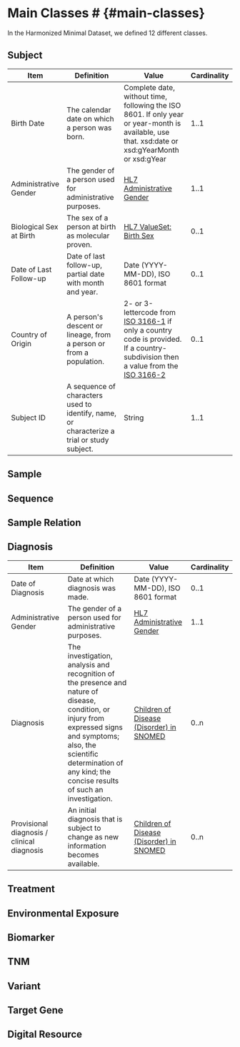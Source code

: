 # Main Classes # {#main-classes}
In the Harmonized Minimal Dataset, we defined 12 different classes.

## Subject

<table>
    <thead>
        <tr>
            <th>Item</th>
            <th>Definition</th>
            <th>Value</th>
            <th>Cardinality</th>
        </tr>
    </thead>
    <tbody>
        <tr>
            <td>Birth Date</td>
            <td>The calendar date on which a person was born.</td>
            <td>Complete date, without time, following the ISO 8601. If only year or year-month is available, use that. xsd:date or xsd:gYearMonth or xsd:gYear</td>
            <td>1..1</td>
        </tr>
        <tr>
            <td>Administrative Gender</td>
            <td>The gender of a person used for administrative purposes.</td>
            <td><a href="https://build.fhir.org/valueset-administrative-gender.html">HL7 Administrative Gender</a></td>
            <td>1..1</td>
        </tr>
        <tr>
            <td>Biological Sex at Birth</td>
            <td>The sex of a person at birth as molecular proven.</td>
            <td><a href="https://www.hl7.org/fhir/us/core/ValueSet-birthsex.html">HL7 ValueSet: Birth Sex</a></td>
            <td>0..1</td>
        </tr>
        <tr>
            <td>Date of Last Follow-up</td>
            <td>Date of last follow-up, partial date with month and year.</td>
            <td>Date (YYYY-MM-DD), ISO 8601 format</td>
            <td>0..1</td>
        </tr>
        <tr>
            <td>Country of Origin</td>
            <td>A person's descent or lineage, from a person or from a population.</td>
            <td>2- or 3-lettercode from <a href="https://www.iso.org/obp/ui/#iso:std:iso:3166:-1:ed-4:v1:en">ISO 3166-1</a> if only a country code is provided. If a country-subdivision then a value from the <a href="https://www.iso.org/obp/ui/#iso:std:iso:3166:-2:ed-4:v1:en">ISO 3166-2</a></td>
            <td>0..1</td>
        </tr>
        <tr>
            <td>Subject ID</td>
            <td>A sequence of characters used to identify, name, or characterize a trial or study subject.</td>
            <td>String</td>
            <td>1..1</td>
        </tr>
    </tbody>
</table>

## Sample

## Sequence

## Sample Relation

## Diagnosis

<table>
    <thead>
        <tr>
            <th>Item</th>
            <th>Definition</th>
            <th>Value</th>
            <th>Cardinality</th>
        </tr>
    </thead>
    <tbody>
        <tr>
            <td>Date of Diagnosis</td>
            <td>Date at which diagnosis was made.</td>
            <td>Date (YYYY-MM-DD), ISO 8601 format</td>
            <td>0..1</td>
        </tr>
        <tr>
            <td>Administrative Gender</td>
            <td>The gender of a person used for administrative purposes.</td>
            <td><a href="https://build.fhir.org/valueset-administrative-gender.html">HL7 Administrative Gender</a></td>
            <td>1..1</td>
        </tr>
        <tr>
            <td>Diagnosis</td>
            <td>The investigation, analysis and recognition of the presence and nature of disease, condition, or injury from expressed signs and symptoms; also, the scientific determination of any kind; the concise results of such an investigation.</td>
            <td><a href="https://browser.ihtsdotools.org/?perspective=full&conceptId1=64572001&edition=MAIN/2024-10-01&release=&languages=en&latestRedirect=false">Children of Disease (Disorder) in SNOMED</a></td>
            <td>0..n</td>
        </tr>
        <tr>
            <td>Provisional diagnosis / clinical diagnosis</td>
            <td>An initial diagnosis that is subject to change as new information becomes available.</td>
            <td><a href="https://browser.ihtsdotools.org/?perspective=full&conceptId1=64572001&edition=MAIN/2024-10-01&release=&languages=en&latestRedirect=false">Children of Disease (Disorder) in SNOMED</a></td>
            <td>0..n</td>
        </tr>
    </tbody>
</table>

## Treatment

## Environmental Exposure

## Biomarker

## TNM

## Variant

## Target Gene

## Digital Resource
